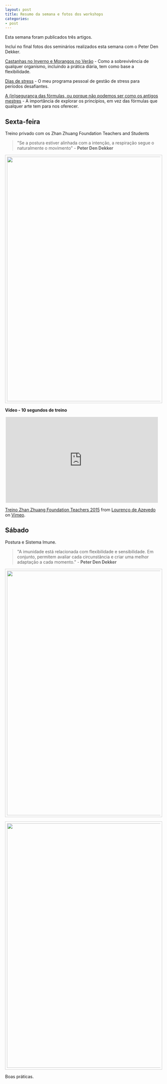 ```yaml
---
layout: post
title: Resumo da semana e fotos dos workshops 
categories:
- post
---
```

Esta semana foram publicados três artigos. 

Incluí no final fotos dos seminários realizados esta semana com o Peter Den Dekker.

[Castanhas no Inverno e Morangos no Verão](http://lourencoazevedo.com/2015/04/21/adaptacao.html) - Como a sobrevivência de qualquer organismo, incluindo a prática diária, tem como base a flexibilidade. 

[Dias de stress](http://lourencoazevedo.com/2015/04/23/stress.html) - O meu programa pessoal de gestão de stress para períodos desafiantes. 

[A (in)segurança das fórmulas, ou porque não podemos ser como os antigos mestres](http://lourencoazevedo.com/2015/04/25/principios.html) - A importância de explorar os princípios, em vez das fórmulas que qualquer arte tem para nos oferecer. 

## Sexta-feira

Treino privado com os Zhan Zhuang Foundation Teachers and Students

>"Se a postura estiver alinhada com a intenção, a respiração segue o naturalmente o movimento" - **Peter Den Dekker**

<p align="center"><img src="http://lourencoazevedo.com/pimagens/2015-04-26-3.jpg" style="border: 1px solid #ccc; padding: 5px; width: 800px"></p>

**Vídeo - 10 segundos de treino**

<p align="center"><iframe src="https://player.vimeo.com/video/126012734" width="500" height="281" frameborder="0" webkitallowfullscreen mozallowfullscreen allowfullscreen></iframe></p><p><a href="https://vimeo.com/126012734">Treino Zhan Zhuang Foundation Teachers 2015</a> from <a href="https://vimeo.com/chikungdojo">Louren&ccedil;o de Azevedo</a> on <a href="https://vimeo.com">Vimeo</a>.</p>

## Sábado 

Postura e Sistema Imune. 

>"A imunidade está relacionada com flexibilidade e sensibilidade. Em conjunto, permitem avaliar cada circunstância e criar uma melhor adaptação a cada momento." - **Peter Den Dekker** 

<p align="center"><img src="http://lourencoazevedo.com/pimagens/2015-04-26-2.jpg" style="border: 1px solid #ccc; padding: 5px; width: 800px"></p>

<p align="center"><img src="http://lourencoazevedo.com/pimagens/2015-04-26-1.jpg" style="border: 1px solid #ccc; padding: 5px; width: 800px"></p>

Boas práticas.